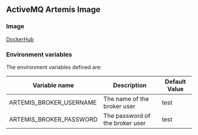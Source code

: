 ## ActiveMQ Artemis Image

### Image

[DockerHub](https://hub.docker.com/repository/docker/innovabitpe/artemis)

### Environment variables

The environment variables defined are:

| Variable name | Description | Default Value
|---|---|---|
|ARTEMIS_BROKER_USERNAME| The name of the broker user|test|
|ARTEMIS_BROKER_PASSWORD| The password of the broker user|test|